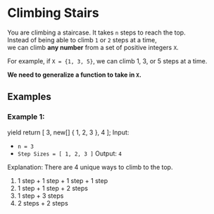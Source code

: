 ﻿# Climbing Stairs

You are climbing a staircase. It takes `n` steps to reach the top.  
Instead of being able to climb `1` or `2` steps at a time,  
we can climb **any number** from a set of positive integers `X`.  

For example, if `X = {1, 3, 5}`, we can climb 1, 3, or 5 steps at a time.  

**We need to generalize a function to take in `X`.**  

## Examples

### Example 1:

yield return [ 3, new[] { 1, 2, 3 }, 4 ];
Input:  
 - `n = 3`
 - `Step Sizes = [ 1, 2, 3 ]`
Output: `4`

Explanation: There are 4 unique ways to climb to the top.
1. 1 step + 1 step + 1 step + 1 step
2. 1 step + 1 step + 2 steps
3. 1 step + 3 steps
4. 2 steps + 2 steps
